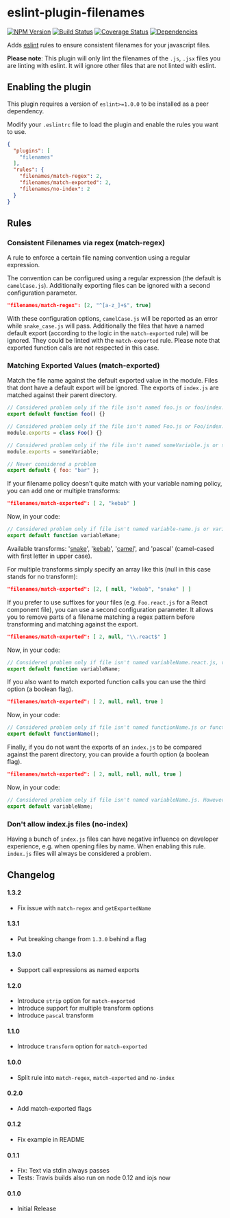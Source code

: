 # eslint-plugin-filenames

[![NPM Version](https://img.shields.io/npm/v/eslint-plugin-filenames.svg?style=flat-square)](https://www.npmjs.org/package/eslint-plugin-filenames)
[![Build Status](https://img.shields.io/travis/selaux/eslint-plugin-filenames.svg?style=flat-square)](https://travis-ci.org/selaux/eslint-plugin-filenames)
[![Coverage Status](https://img.shields.io/coveralls/selaux/eslint-plugin-filenames.svg?style=flat-square)](https://coveralls.io/r/selaux/eslint-plugin-filenames?branch=master)
[![Dependencies](https://img.shields.io/david/selaux/eslint-plugin-filenames.svg?style=flat-square)](https://david-dm.org/selaux/eslint-plugin-filenames)

Adds [eslint](http://eslint.org/) rules to ensure consistent filenames for your javascript files.

__Please note__: This plugin will only lint the filenames of the `.js`, `.jsx` files you are linting with eslint. It will ignore other files that are not linted with eslint.

## Enabling the plugin

This plugin requires a version of `eslint>=1.0.0` to be installed as a peer dependency.

Modify your `.eslintrc` file to load the plugin and enable the rules you want to use.

```json
{
  "plugins": [
    "filenames"
  ],
  "rules": {
    "filenames/match-regex": 2,
    "filenames/match-exported": 2,
    "filenames/no-index": 2
  }
}
```

## Rules

### Consistent Filenames via regex (match-regex)

A rule to enforce a certain file naming convention using a regular expression.

The convention can be configured using a regular expression (the default is `camelCase.js`). Additionally
exporting files can be ignored with a second configuration parameter.

```json
"filenames/match-regex": [2, "^[a-z_]+$", true]
```

With these configuration options, `camelCase.js` will be reported as an error while `snake_case.js` will pass.
Additionally the files that have a named default export (according to the logic in the `match-exported` rule) will be
ignored.  They could be linted with the `match-exported` rule. Please note that exported function calls are not
respected in this case.

### Matching Exported Values (match-exported)

Match the file name against the default exported value in the module. Files that dont have a default export will
be ignored. The exports of `index.js` are matched against their parent directory.

```js
// Considered problem only if the file isn't named foo.js or foo/index.js
export default function foo() {}

// Considered problem only if the file isn't named Foo.js or Foo/index.js
module.exports = class Foo() {}

// Considered problem only if the file isn't named someVariable.js or someVariable/index.js
module.exports = someVariable;

// Never considered a problem
export default { foo: "bar" };
```

If your filename policy doesn't quite match with your variable naming policy, you can add one or multiple transforms:

```json
"filenames/match-exported": [ 2, "kebab" ]
```

Now, in your code:

```js
// Considered problem only if file isn't named variable-name.js or variable-name/index.js
export default function variableName;
```

Available transforms:
'[snake](https://www.npmjs.com/package/lodash.snakecase)',
'[kebab](https://www.npmjs.com/package/lodash.kebabcase)',
'[camel](https://www.npmjs.com/package/lodash.camelcase)', and
'pascal' (camel-cased with first letter in upper case).

For multiple transforms simply specify an array like this (null in this case stands for no transform):

```json
"filenames/match-exported": [2, [ null, "kebab", "snake" ] ]
```

If you prefer to use suffixes for your files (e.g. `Foo.react.js` for a React component file),
you can use a second configuration parameter. It allows you to remove parts of a filename matching a regex pattern
before transforming and matching against the export.

```json
"filenames/match-exported": [ 2, null, "\\.react$" ]
```

Now, in your code:

```js
// Considered problem only if file isn't named variableName.react.js, variableName.js or variableName/index.js
export default function variableName;
```

If you also want to match exported function calls you can use the third option (a boolean flag).

```json
"filenames/match-exported": [ 2, null, null, true ]
```

Now, in your code:

```js
// Considered problem only if file isn't named functionName.js or functionName/index.js
export default functionName();
```

Finally, if you do not want the exports of an `index.js` to be compared against the parent directory, you can provide a fourth option (a boolean flag).

```json
"filenames/match-exported": [ 2, null, null, null, true ]
```

Now, in your code:

```js
// Considered problem only if file isn't named variableName.js. However, foo/index.js is fine.
export default variableName;
```

### Don't allow index.js files (no-index)

Having a bunch of `index.js` files can have negative influence on developer experience, e.g. when
opening files by name. When enabling this rule. `index.js` files will always be considered a problem.

## Changelog

#### 1.3.2

- Fix issue with `match-regex` and `getExportedName`

#### 1.3.1

- Put breaking change from `1.3.0` behind a flag

#### 1.3.0

- Support call expressions as named exports

#### 1.2.0
- Introduce `strip` option for `match-exported`
- Introduce support for multiple transform options
- Introduce `pascal` transform

#### 1.1.0
- Introduce `transform` option for `match-exported`

#### 1.0.0
- Split rule into `match-regex`, `match-exported` and `no-index`

#### 0.2.0
- Add match-exported flags

#### 0.1.2
- Fix example in README

#### 0.1.1
- Fix: Text via stdin always passes
- Tests: Travis builds also run on node 0.12 and iojs now

#### 0.1.0
- Initial Release
